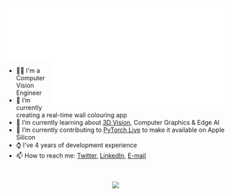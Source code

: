 <!-- <p align="center"><img src="https://github.com/aaronespasa/aaronespasa/blob/main/banner-animated-full-name.gif" /></p> -->

<img align="center" src="https://github.com/aaronespasa/aaronespasa/blob/main/header.svg" />

<br/>

<img align="right" src="https://github.com/aaronespasa/aaronespasa/blob/main/coffee.svg" width="400" height="100" />

<ul>
  <li>👨‍💻 I'm a Computer Vision Engineer</li>
  <li>🔭 I’m currently creating a real-time wall colouring app</li>
  <li>🌱 I’m currently learning about <a href="https://link.springer.com/book/10.1007/978-0-387-21779-6">3D Vision</a>, Computer Graphics & Edge AI</li>
  <li>👯 I’m currently contributing to <a href="https://github.com/pytorch/live">PyTorch Live</a> to make it available on Apple Silicon</li>
  <li>⌚️ I've 4 years of development experience</li>
  <li>📫 How to reach me: <a href="https://twitter.com/aaronespasa">Twitter</a>, <a href="https://www.linkedin.com/in/aaronespasa/">LinkedIn</a>, <a href="mailto:aaespasa@gmail.com?subject=[GitHub]%20Source%20Han%20Sans">E-mail</a></li>
</ul>

<br/>

<p align="center"><img height="180em" src="https://github-readme-stats.vercel.app/api?username=aaronespasa&show_icons=true&hide_border=true&&count_private=true&include_all_commits=true&theme=buefy" /></p>
